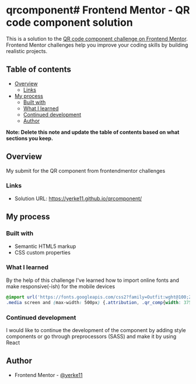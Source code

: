 # qrcomponent# Frontend Mentor - QR code component solution

This is a solution to the [QR code component challenge on Frontend Mentor](https://www.frontendmentor.io/challenges/qr-code-component-iux_sIO_H). Frontend Mentor challenges help you improve your coding skills by building realistic projects. 

## Table of contents

- [Overview](#overview)
  - [Links](#links)
- [My process](#my-process)
  - [Built with](#built-with)
  - [What I learned](#what-i-learned)
  - [Continued development](#continued-development)
  - [Author](#author)


**Note: Delete this note and update the table of contents based on what sections you keep.**

## Overview
My submit for the QR component from frontendmentor challenges 

### Links

- Solution URL: https://yerke11.github.io/qrcomponent/


## My process

### Built with

- Semantic HTML5 markup
- CSS custom properties




### What I learned

By the help of this challenge I've learned how to import online fonts and make responsive(-ish) for the mobile devices


```css
@import url('https://fonts.googleapis.com/css2?family=Outfit:wght@100;200;300&display=swap');
.media screen and (max-width: 500px) {.attribution, .qr_comp{width: 375px;}}
```




### Continued development

I would like to continue the development of the component by adding style components or go through preprocessors (SASS) and make it by using React


## Author


- Frontend Mentor - [@yerke11](https://www.frontendmentor.io/profile/yerke11)






